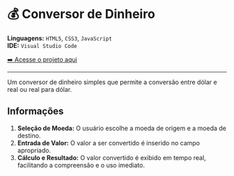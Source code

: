 # 💰 Conversor de Dinheiro

**Linguagens:** `HTML5`, `CSS3`, `JavaScript`  
**IDE:** `Visual Studio Code`

[➡️ Acesse o projeto aqui](https://carlossalustiano.github.io/conversor-dinheiro/)

---
Um conversor de dinheiro simples que permite a conversão entre dólar e real ou real para dólar.

## Informações

1. **Seleção de Moeda:** O usuário escolhe a moeda de origem e a moeda de destino.
2. **Entrada de Valor:** O valor a ser convertido é inserido no campo apropriado.
3. **Cálculo e Resultado:** O valor convertido é exibido em tempo real, facilitando a compreensão e o uso imediato.

